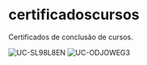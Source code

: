 # certificadoscursos

Certificados de conclusão de cursos.

![UC-SL98L8EN](https://user-images.githubusercontent.com/44949358/75631893-840fa180-5bd5-11ea-86b6-d20b8a83dfb0.jpg)
![UC-ODJOWEG3](https://user-images.githubusercontent.com/44949358/75631930-d8b31c80-5bd5-11ea-9bd2-01f84bbac471.jpg)
